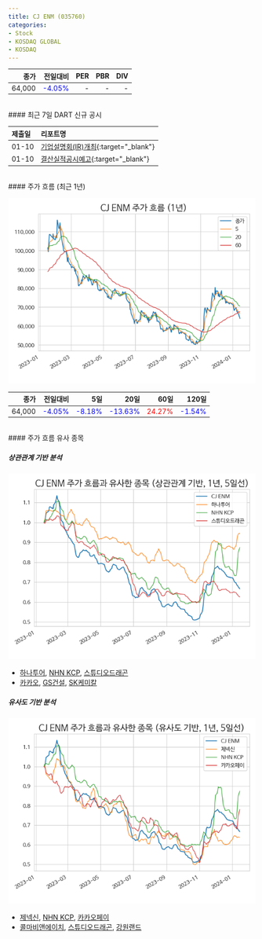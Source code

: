 ```yaml
---
title: CJ ENM (035760)
categories:
- Stock
- KOSDAQ GLOBAL
- KOSDAQ
---
```


|종가|전일대비|PER|PBR|DIV|
|---:|-------:|--:|--:|--:|
|64,000|<span style="color: blue">-4.05%</span>|-|-|-|

<!-- more -->

<br>
#### 최근 7일 DART 신규 공시


|제출일|리포트명|
|:-----|:-------|
|01-10|[기업설명회(IR)개최](https://dart.fss.or.kr/dsaf001/main.do?rcpNo=20240110900371){:target="_blank"}|
|01-10|[결산실적공시예고](https://dart.fss.or.kr/dsaf001/main.do?rcpNo=20240110900367){:target="_blank"}|

<br>
#### 주가 흐름 (최근 1년)

![035760](/assets/images/stock/035760.png)

|종가|전일대비|5일|20일|60일|120일|
|---:|-------:|--:|---:|---:|----:|
|64,000|<span style="color: blue">-4.05%</span>|<span style="color: blue">-8.18%</span>|<span style="color: blue">-13.63%</span>|<span style="color: red">24.27%</span>|<span style="color: blue">-1.54%</span>|

<br>
#### 주가 흐름 유사 종목

##### 상관관계 기반 분석

![035760](/assets/images/stock/035760_corr.png)
- [하나투어](/039130/), [NHN KCP](/060250/), [스튜디오드래곤](/253450/)
- [카카오](/035720/), [GS건설](/006360/), [SK케미칼](/285130/)

##### 유사도 기반 분석

![035760](/assets/images/stock/035760_sim.png)
- [제넥신](/095700/), [NHN KCP](/060250/), [카카오페이](/377300/)
- [콜마비앤에이치](/200130/), [스튜디오드래곤](/253450/), [강원랜드](/035250/)